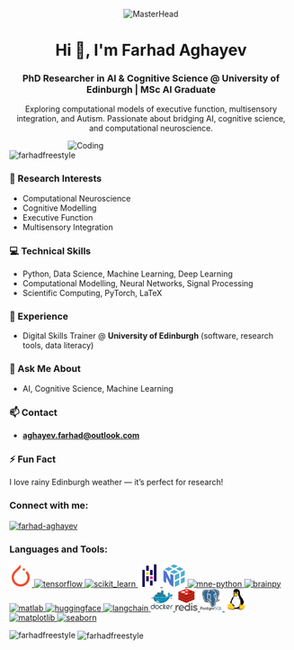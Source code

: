 <p align="center">
  <img src="https://miro.medium.com/v2/1*_719kxyjaeVaVNX4AO3gxA.jpeg" alt="MasterHead" height = 300, width="800"/>
</p><h1 align="center">Hi 👋, I'm Farhad Aghayev</h1>
<h3 align="center">
PhD Researcher in AI & Cognitive Science @ University of Edinburgh | MSc AI Graduate  
</h3>
<p align="center">
Exploring computational models of executive function, multisensory integration, and Autism.  
Passionate about bridging AI, cognitive science, and computational neuroscience.  
</p>


<img align="right" alt="Coding" width="400" src="https://miro.medium.com/v2/1*zVnWJtyGOX_kUIDm6ccCfQ.gif">
<p align="left"> <img src="https://komarev.com/ghpvc/?username=farhadfreestyle&label=Profile%20views&color=0e75b6&style=flat" alt="farhadfreestyle" /> </p>

### 🧠 Research Interests  
- Computational Neuroscience  
- Cognitive Modelling  
- Executive Function  
- Multisensory Integration  

### 💻 Technical Skills  
- Python, Data Science, Machine Learning, Deep Learning  
- Computational Modelling, Neural Networks, Signal Processing  
- Scientific Computing, PyTorch, LaTeX  

### 🔬 Experience  
- Digital Skills Trainer @ **University of Edinburgh** (software, research tools, data literacy)  

### 💬 Ask Me About  
- AI, Cognitive Science, Machine Learning  

### 📫 Contact  
- **aghayev.farhad@outlook.com**  

### ⚡ Fun Fact  
I love rainy Edinburgh weather — it’s perfect for research! 

<h3 align="left">Connect with me:</h3>
<p align="left">
<a href="https://linkedin.com/in/farhad-aghayev" target="blank"><img align="center" src="https://raw.githubusercontent.com/rahuldkjain/github-profile-readme-generator/master/src/images/icons/Social/linked-in-alt.svg" alt="farhad-aghayev" height="30" width="40" /></a>


<h3 align="left">Languages and Tools:</h3>
<p align="left">
  <!-- Core AI & ML -->
  <a href="https://pytorch.org/" target="_blank" rel="noreferrer">
    <img src="https://raw.githubusercontent.com/devicons/devicon/master/icons/pytorch/pytorch-original.svg" alt="pytorch" width="40" height="40"/>
  </a>
  <a href="https://www.tensorflow.org" target="_blank" rel="noreferrer">
    <img src="https://www.vectorlogo.zone/logos/tensorflow/tensorflow-icon.svg" alt="tensorflow" width="40" height="40"/>
  </a>
  <a href="https://scikit-learn.org/" target="_blank" rel="noreferrer">
    <img src="https://upload.wikimedia.org/wikipedia/commons/0/05/Scikit_learn_logo_small.svg" alt="scikit_learn" width="40" height="40"/>
  </a>
  <a href="https://pandas.pydata.org/" target="_blank" rel="noreferrer">
    <img src="https://raw.githubusercontent.com/devicons/devicon/master/icons/pandas/pandas-original.svg" alt="pandas" width="40" height="40"/>
  </a>
  <a href="https://numpy.org/" target="_blank" rel="noreferrer">
    <img src="https://raw.githubusercontent.com/devicons/devicon/master/icons/numpy/numpy-original.svg" alt="numpy" width="40" height="40"/>
  </a>

  <!-- Computational Neuroscience / Data Analysis -->
  <a href="https://mne.tools/stable/index.html" target="_blank" rel="noreferrer">
    <img src="https://mne.tools/stable/_static/mne_logo.svg" alt="mne-python" width="40" height="40"/>
  </a>
  <a href="https://brainpy.readthedocs.io/" target="_blank" rel="noreferrer">
    <img src="https://raw.githubusercontent.com/brainpy/logo/main/brainpy-logo.svg" alt="brainpy" width="40" height="40"/>
  </a>
  <a href="https://www.mathworks.com/products/matlab.html" target="_blank" rel="noreferrer">
    <img src="https://upload.wikimedia.org/wikipedia/commons/2/21/Matlab_Logo.png" alt="matlab" width="40" height="40"/>
  </a>

  <!-- NLP / Transformers -->
  <a href="https://huggingface.co/transformers" target="_blank" rel="noreferrer">
    <img src="https://huggingface.co/front/assets/huggingface_logo.svg" alt="huggingface" width="40" height="40"/>
  </a>
  <a href="https://www.langchain.com/" target="_blank" rel="noreferrer">
    <img src="https://avatars.githubusercontent.com/u/126733545?s=200&v=4" alt="langchain" width="40" height="40"/>
  </a>

  <!-- DevOps / Infra -->
  <a href="https://www.docker.com/" target="_blank" rel="noreferrer">
    <img src="https://raw.githubusercontent.com/devicons/devicon/master/icons/docker/docker-original-wordmark.svg" alt="docker" width="40" height="40"/>
  </a>
  <a href="https://redis.io/" target="_blank" rel="noreferrer">
    <img src="https://raw.githubusercontent.com/devicons/devicon/master/icons/redis/redis-original-wordmark.svg" alt="redis" width="40" height="40"/>
  </a>
  <a href="https://www.postgresql.org/" target="_blank" rel="noreferrer">
    <img src="https://raw.githubusercontent.com/devicons/devicon/master/icons/postgresql/postgresql-original-wordmark.svg" alt="postgresql" width="40" height="40"/>
  </a>
  <a href="https://www.linux.org/" target="_blank" rel="noreferrer">
    <img src="https://raw.githubusercontent.com/devicons/devicon/master/icons/linux/linux-original.svg" alt="linux" width="40" height="40"/>
  </a>

  <!-- Visualization -->
  <a href="https://matplotlib.org/" target="_blank" rel="noreferrer">
    <img src="https://upload.wikimedia.org/wikipedia/commons/8/84/Matplotlib_icon.svg" alt="matplotlib" width="40" height="40"/>
  </a>
  <a href="https://seaborn.pydata.org/" target="_blank" rel="noreferrer">
    <img src="https://seaborn.pydata.org/_images/logo-mark-lightbg.svg" alt="seaborn" width="40" height="40"/>
  </a>
</p>


<p><img align="left" src="https://github-readme-stats.vercel.app/api/top-langs?username=farhadfreestyle&show_icons=true&locale=en&layout=compact" alt="farhadfreestyle" /></p>

<p>&nbsp;<img align="center" src="https://github-readme-stats.vercel.app/api?username=farhadfreestyle&show_icons=true&locale=en" alt="farhadfreestyle" /></p>

